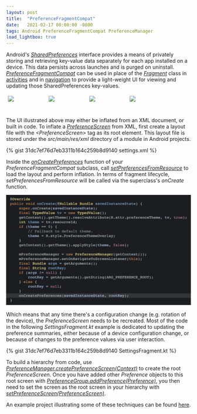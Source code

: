 ```yaml
---
layout: post
title:  "PreferenceFragmentCompat"
date:   2021-02-17 00:00:00 -0800
tags: Android PreferenceFragmentCompat PreferenceManager
load_lightbox: true
---
```

<style>
.my_container::after {
  content: "";
  clear: both;
  display: table;
  padding: 10px;
}
.my_screenshot {
  float: left;
  width: 20%;
  padding: 5px;
}
</style>
Android's *[SharedPreferences](https://developer.android.com/reference/android/content/SharedPreferences)* interface provides a means of privately storing and retrieving key-value data separately for each app installed on a device. This data persists across launches and is purged on uninstall. *[PreferenceFragmentCompat](https://developer.android.com/reference/androidx/preference/PreferenceFragmentCompat)* can be used in place of the *[Fragment](https://developer.android.com/reference/androidx/fragment/app/Fragment)* class in [activities](https://developer.android.com/reference/android/app/Activity) and in [navigation](https://developer.android.com/guide/navigation) to provide a light-weight UI for viewing and updating those SharedPreferences key-values.

<div class="my_container">
  <div class="my_screenshot">
    <a href="https://sineausr931.github.io/SamplePreferences/doc/Screenshot_1614285898.png" data-lightbox="screenshot_1"><img src="https://sineausr931.github.io/SamplePreferences/doc/Screenshot_1614285898.png"/></a>
  </div>
  <div class="my_screenshot">
    <a href="https://sineausr931.github.io/SamplePreferences/doc/Screenshot_1614348267.png" data-lightbox="screenshot_2"><img src="https://sineausr931.github.io/SamplePreferences/doc/Screenshot_1614348267.png"/></a>
  </div>
  <div class="my_screenshot">
    <a href="https://sineausr931.github.io/SamplePreferences/doc/Screenshot_1614348275.png" data-lightbox="screenshot_3"><img src="https://sineausr931.github.io/SamplePreferences/doc/Screenshot_1614348275.png"/></a>
  </div>
  <div class="my_screenshot">
    <a href="https://sineausr931.github.io/SamplePreferences/doc/Screenshot_1614348291.png" data-lightbox="screenshot_4"><img src="https://sineausr931.github.io/SamplePreferences/doc/Screenshot_1614348291.png"/></a>
  </div>
</div>

The UI illustrated above may either be inflated from an XML document, or built in code. To inflate a *[PreferenceScreen](https://developer.android.com/reference/androidx/preference/PreferenceScreen)* from XML, first create a layout file with the *\<PreferenceScreen\>* tag as its root element. This layout file is stored under the *src/main/res/xml* directory of a module in Android projects.

{% gist 31dc7ef76d7eb3311b164c259b8d9140 settings.xml %}

Inside the *[onCreatePreferences](https://developer.android.com/reference/androidx/preference/PreferenceFragmentCompat#onCreatePreferences(android.os.Bundle,%20java.lang.String))* function of your *PreferenceFragmentCompat* subclass, call *[setPreferencesFromResource](https://developer.android.com/reference/androidx/preference/PreferenceFragmentCompat#setPreferencesFromResource(int,%20java.lang.String))* to load the layout and perform inflation. In terms of fragment lifecycle, *setPreferencesFromResource* will be called via the superclass's *onCreate* function.

<a href="https://cs.android.com/androidx/platform/frameworks/support/+/androidx-main:preference/preference/src/main/java/androidx/preference/PreferenceFragmentCompat.java;l=161;drc=e865a9bd80c7d405a694750786977d0eb2012e0f;bpv=0"><img src="/images/csandroid-onCreate.png"/></a>

Which means that any time there's a configuration change (e.g. rotation of the device), the *PreferenceScreen* needs to be recreated. Most of the code in the following *SettingsFragment.kt* example is dedicated to updating the preference summaries, either because of a device configuration change, or because of changes to the preference values via user interaction.

{% gist 31dc7ef76d7eb3311b164c259b8d9140 SettingsFragment.kt %}

To build a hierarchy from code, use *[PreferenceManager.createPreferenceScreen(Context)](https://developer.android.com/reference/androidx/preference/PreferenceManager#createPreferenceScreen(android.content.Context))* to create the root *PreferenceScreen*. Once you have added other *Preference* objects to this root screen with *[PreferenceGroup.addPreference(Preference)](https://developer.android.com/reference/androidx/preference/PreferenceGroup#addPreference(androidx.preference.Preference))*, you then need to set the screen as the root screen in your hierarchy with *[setPreferenceScreen(PreferenceScreen)](https://developer.android.com/reference/androidx/preference/PreferenceFragmentCompat#setPreferenceScreen(androidx.preference.PreferenceScreen))*.

An example project illustrating some of these techniques can be found [here](https://github.com/sineausr931/SamplePreferences).
